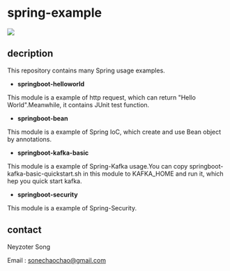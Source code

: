 # spring-example

![](https://img.shields.io/badge/license-MIT-000000.svg)

## decription

This repository contains many Spring usage examples.

* **springboot-helloworld**

This module is a example of http request, which can return "Hello World".Meanwhile, it contains JUnit test function.

* **springboot-bean**

This module is a example of Spring IoC, which create and use Bean object by annotations.

* **springboot-kafka-basic**

This module is a example of Spring-Kafka usage.You can copy springboot-kafka-basic-quickstart.sh in this module to KAFKA_HOME and run it, which hep you quick start kafka.

* **springboot-security**

This module is a example of Spring-Security.

## contact

Neyzoter Song

Email : sonechaochao@gmail.com

